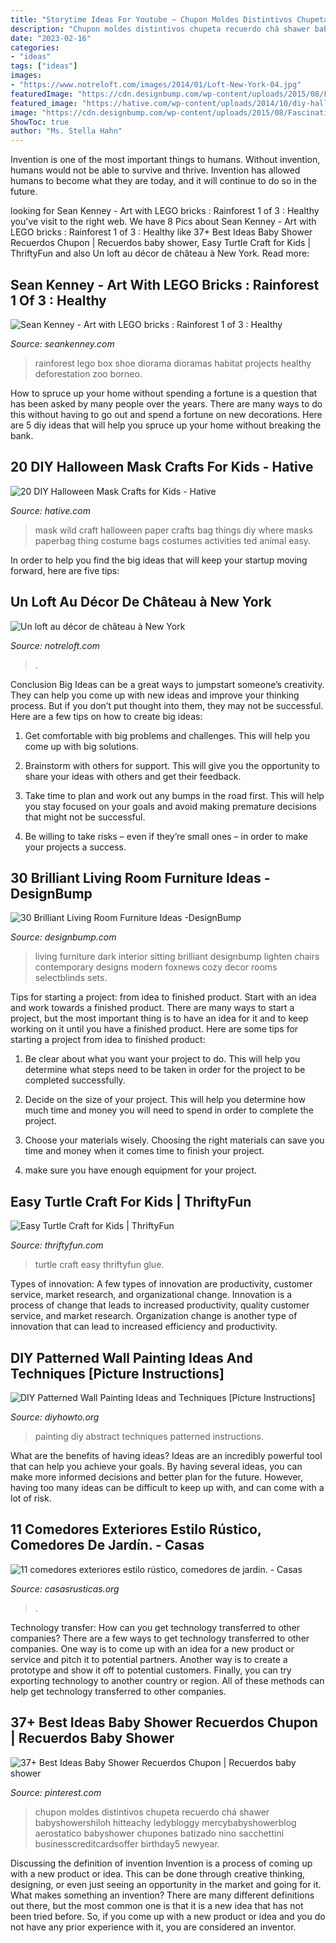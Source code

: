 ```yaml
---
title: "Storytime Ideas For Youtube ~ Chupon Moldes Distintivos Chupeta Recuerdo Chá Shawer Babyshowershiloh Hitteachy Ledybloggy Mercybabyshowerblog Aerostatico Babyshower Chupones Batizado Nino Sacchettini Businesscreditcardsoffer Birthday5 Newyear"
description: "Chupon moldes distintivos chupeta recuerdo chá shawer babyshowershiloh hitteachy ledybloggy mercybabyshowerblog aerostatico babyshower chupones batizado nino sacchettini businesscreditcardsoffer birthday5 newyear"
date: "2023-02-16"
categories:
- "ideas"
tags: ["ideas"]
images:
- "https://www.notreloft.com/images/2014/01/Loft-New-York-04.jpg"
featuredImage: "https://cdn.designbump.com/wp-content/uploads/2015/08/Fascinating-Interior-Living-Room-Furniture-Cheap-Leather-Living-....jpg"
featured_image: "https://hative.com/wp-content/uploads/2014/10/diy-halloween-mask-crafts/20-paperbag-mask.jpg"
image: "https://cdn.designbump.com/wp-content/uploads/2015/08/Fascinating-Interior-Living-Room-Furniture-Cheap-Leather-Living-....jpg"
ShowToc: true
author: "Ms. Stella Hahn"
---
```



Invention is one of the most important things to humans. Without invention, humans would not be able to survive and thrive. Invention has allowed humans to become what they are today, and it will continue to do so in the future.

	

		
looking for Sean Kenney - Art with LEGO bricks : Rainforest 1 of 3 : Healthy you've visit to the right web. We have 8 Pics about Sean Kenney - Art with LEGO bricks : Rainforest 1 of 3 : Healthy like 37+ Best Ideas Baby Shower Recuerdos Chupon | Recuerdos baby shower, Easy Turtle Craft for Kids | ThriftyFun and also Un loft au décor de château à New York. Read more:
		
    
## Sean Kenney - Art With LEGO Bricks : Rainforest 1 Of 3 : Healthy

<img loading=lazy src="http://www.seankenney.com/portfolio/rainforest_healthy/4.jpg" onerror="this.onerror=null;this.src='https://tse2.mm.bing.net/th?id=OIP.1lHeokaWLnu0j-ZO8uKR7AHaE8&amp;pid=15.1';" alt="Sean Kenney - Art with LEGO bricks : Rainforest 1 of 3 : Healthy">

_Source: seankenney.com_

>rainforest lego box shoe diorama dioramas habitat projects healthy deforestation zoo borneo. 

	

How to spruce up your home without spending a fortune is a question that has been asked by many people over the years. There are many ways to do this without having to go out and spend a fortune on new decorations. Here are 5 diy ideas that will help you spruce up your home without breaking the bank.

    
## 20 DIY Halloween Mask Crafts For Kids - Hative

<img loading=lazy src="https://hative.com/wp-content/uploads/2014/10/diy-halloween-mask-crafts/20-paperbag-mask.jpg" onerror="this.onerror=null;this.src='https://tse3.mm.bing.net/th?id=OIP.w9EeT0ItM-X6WRgS_7qnhQHaLH&amp;pid=15.1';" alt="20 DIY Halloween Mask Crafts for Kids - Hative">

_Source: hative.com_

>mask wild craft halloween paper crafts bag things diy where masks paperbag thing costume bags costumes activities ted animal easy. 

	

In order to help you find the big ideas that will keep your startup moving forward, here are five tips: 

    
## Un Loft Au Décor De Château à New York

<img loading=lazy src="https://www.notreloft.com/images/2014/01/Loft-New-York-04.jpg" onerror="this.onerror=null;this.src='https://tse2.mm.bing.net/th?id=OIP.Te3FWR0EaviijkD-0v6-dAHaKc&amp;pid=15.1';" alt="Un loft au décor de château à New York">

_Source: notreloft.com_

>. 

	

Conclusion
Big Ideas can be a great ways to jumpstart someone’s creativity. They can help you come up with new ideas and improve your thinking process. But if you don’t put thought into them, they may not be successful. Here are a few tips on how to create big ideas:
1. Get comfortable with big problems and challenges. This will help you come up with big solutions.

2. Brainstorm with others for support. This will give you the opportunity to share your ideas with others and get their feedback.

3. Take time to plan and work out any bumps in the road first. This will help you stay focused on your goals and avoid making premature decisions that might not be successful.

4. Be willing to take risks – even if they’re small ones – in order to make your projects a success.

    
## 30 Brilliant Living Room Furniture Ideas -DesignBump

<img loading=lazy src="https://cdn.designbump.com/wp-content/uploads/2015/08/Fascinating-Interior-Living-Room-Furniture-Cheap-Leather-Living-....jpg" onerror="this.onerror=null;this.src='https://tse4.mm.bing.net/th?id=OIP.xxOt5_VJwYMdCR21fm1pDQHaFc&amp;pid=15.1';" alt="30 Brilliant Living Room Furniture Ideas -DesignBump">

_Source: designbump.com_

>living furniture dark interior sitting brilliant designbump lighten chairs contemporary designs modern foxnews cozy decor rooms selectblinds sets. 

	

Tips for starting a project: from idea to finished product.
Start with an idea and work towards a finished product. There are many ways to start a project, but the most important thing is to have an idea for it and to keep working on it until you have a finished product. Here are some tips for starting a project from idea to finished product: 
1. Be clear about what you want your project to do. This will help you determine what steps need to be taken in order for the project to be completed successfully. 

2. Decide on the size of your project. This will help you determine how much time and money you will need to spend in order to complete the project. 

3. Choose your materials wisely. Choosing the right materials can save you time and money when it comes time to finish your project. 

4. make sure you have enough equipment for your project.

    
## Easy Turtle Craft For Kids | ThriftyFun

<img loading=lazy src="https://img.thrfun.com/img/184/633/easy_turtle_craft_for_kids_14_x28.jpg" onerror="this.onerror=null;this.src='https://tse1.mm.bing.net/th?id=OIP.VDXP_Ick_hpEbkBay3L_7gHaJ4&amp;pid=15.1';" alt="Easy Turtle Craft for Kids | ThriftyFun">

_Source: thriftyfun.com_

>turtle craft easy thriftyfun glue. 

	

Types of innovation: A few types of innovation are productivity, customer service, market research, and organizational change.
Innovation is a process of change that leads to increased productivity, quality customer service, and market research. Organization change is another type of innovation that can lead to increased efficiency and productivity.

    
## DIY Patterned Wall Painting Ideas And Techniques [Picture Instructions]

<img loading=lazy src="http://www.diyhowto.org/wp-content/uploads/DIY-Abstract-Wall-Painting-DIY-Wall-Painting-Ideas-Techniques-Tutorials-DIYHowto.jpg" onerror="this.onerror=null;this.src='https://tse1.mm.bing.net/th?id=OIP.qw1TXy-QcfslpGr6L20ETwHaJ8&amp;pid=15.1';" alt="DIY Patterned Wall Painting Ideas and Techniques [Picture Instructions]">

_Source: diyhowto.org_

>painting diy abstract techniques patterned instructions. 

	

What are the benefits of having ideas?
Ideas are an incredibly powerful tool that can help you achieve your goals. By having several ideas, you can make more informed decisions and better plan for the future. However, having too many ideas can be difficult to keep up with, and can come with a lot of risk.

    
## 11 Comedores Exteriores Estilo Rústico, Comedores De Jardín. - Casas

<img loading=lazy src="https://casasrusticas.org/wp-content/uploads/2020/09/comedores-exteriores-rusticos-6.jpg" onerror="this.onerror=null;this.src='https://tse3.mm.bing.net/th?id=OIP.HcvNKAJ8Sl0CWS32TysaSgHaLH&amp;pid=15.1';" alt="11 comedores exteriores estilo rústico, comedores de jardín. - Casas">

_Source: casasrusticas.org_

>. 

	

Technology transfer: How can you get technology transferred to other companies?
There are a few ways to get technology transferred to other companies. One way is to come up with an idea for a new product or service and pitch it to potential partners. Another way is to create a prototype and show it off to potential customers. Finally, you can try exporting technology to another country or region. All of these methods can help get technology transferred to other companies.

    
## 37+ Best Ideas Baby Shower Recuerdos Chupon | Recuerdos Baby Shower

<img loading=lazy src="https://i.pinimg.com/736x/16/24/a3/1624a3447b0db45ec25bf5efa00b438e.jpg" onerror="this.onerror=null;this.src='https://tse3.mm.bing.net/th?id=OIP.jeYpLcmyq9Uy05HZraVaBgAAAA&amp;pid=15.1';" alt="37+ Best Ideas Baby Shower Recuerdos Chupon | Recuerdos baby shower">

_Source: pinterest.com_

>chupon moldes distintivos chupeta recuerdo chá shawer babyshowershiloh hitteachy ledybloggy mercybabyshowerblog aerostatico babyshower chupones batizado nino sacchettini businesscreditcardsoffer birthday5 newyear. 

	

Discussing the definition of invention
Invention is a process of coming up with a new product or idea. This can be done through creative thinking, designing, or even just seeing an opportunity in the market and going for it. What makes something an invention? There are many different definitions out there, but the most common one is that it is a new idea that has not been tried before. So, if you come up with a new product or idea and you do not have any prior experience with it, you are considered an inventor.


